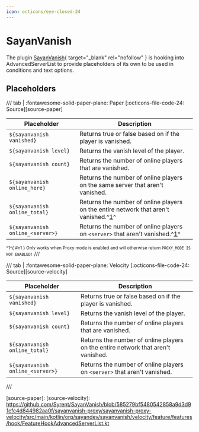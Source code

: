 ```yaml
---
icon: octicons/eye-closed-24
---
```

# SayanVanish

The plugin [SayanVanish]{ target="_blank" rel="nofollow" } is hooking into AdvancedServerList to provide placeholders of its own to be used in conditions and text options.

## Placeholders

/// tab | :fontawesome-solid-paper-plane: Paper
[:octicons-file-code-24: Source][source-paper]

| Placeholder                      | Description                                                                               |
|----------------------------------|-------------------------------------------------------------------------------------------|
| `${sayanvanish vanished}`        | Returns true or false based on if the player is vanished.                                 |
| `${sayanvanish level}`           | Returns the vanish level of the player.                                                   |
| `${sayanvanish count}`           | Returns the number of online players that are vanished.                                   |
| `${sayanvanish online_here}`     | Returns the number of online players on the same server that aren't vanished.             |
| `${sayanvanish online_total}`    | Returns the number of online players on the entire network that aren't vanished.^[1](#1)^ |
| `${sayanvanish online_<server>}` | Returns the number of online players on `<server>` that aren't vanished.^[1](#1)^         |

<small>^1^{ #n1 } Only works when Proxy mode is enabled and will otherwise return `PROXY_MODE IS NOT ENABLED!`</small>
///

/// tab | :fontawesome-solid-paper-plane: Velocity
[:octicons-file-code-24: Source][source-velocity]

| Placeholder                      | Description                                                                      |
|----------------------------------|----------------------------------------------------------------------------------|
| `${sayanvanish vanished}`        | Returns true or false based on if the player is vanished.                        |
| `${sayanvanish level}`           | Returns the vanish level of the player.                                          |
| `${sayanvanish count}`           | Returns the number of online players that are vanished.                          |
| `${sayanvanish online_total}`    | Returns the number of online players on the entire network that aren't vanished. |
| `${sayanvanish online_<server>}` | Returns the number of online players on `<server>` that aren't vanished.         |
///

[SayanVanish]: https://modrinth.com/plugin/sayanvanish
[source-paper]: 
[source-velocity]: https://github.com/Syrent/SayanVanish/blob/585279bf5480542858a9d3d91cfc4d844982aa0f/sayanvanish-proxy/sayanvanish-proxy-velocity/src/main/kotlin/org/sayandev/sayanvanish/velocity/feature/features/hook/FeatureHookAdvancedServerList.kt